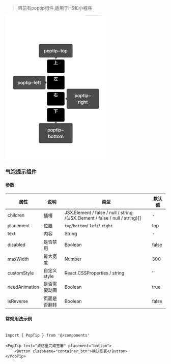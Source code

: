 > 目前有poptip组件,适用于H5和小程序

![alt](./assets/poptip.png)


### 气泡提示组件


#### 参数

|属性|说明|类型|默认值|
|--|--|--|--|
|children|插槽|JSX.Element / false / null / string /(JSX.Element / false / null / string)[]|-|
|placement|位置|`top`/`bottom`/ `left`/ `right`|top|
|text|内容|String|-|
|disabled|是否禁用|Boolean|false|
|maxWidth|最大宽度|Number|300|
|customStyle|自定义style|React.CSSProperties / string|''|
|needAnimation|是否需要动画|Boolean|true|
|isReverse|页面是否翻转|Boolean|false|


#### 常规用法示例

```

import { PopTip } from '@/components'

<PopTip text="点这里完成签署" placement="bottom">
    <Button className="container_btn">确认签署</Button>
</PopTip>
```